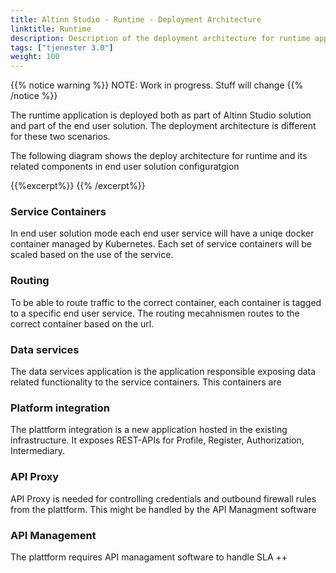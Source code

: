 ```yaml
---
title: Altinn Studio - Runtime - Deployment Architecture
linktitle: Runtime
description: Description of the deployment architecture for runtime application
tags: ["tjenester 3.0"]
weight: 100
---
```

{{% notice warning %}}
NOTE: Work in progress. Stuff will change
{{% /notice %}}

The runtime application is deployed both as part of Altinn Studio solution and part
of the end user solution. The deployment architecture is different for these two scenarios.

The following diagram shows the deploy architecture for runtime and its related components in end user solution configuratgion

{{%excerpt%}}
<object data="/architecture/deployment/runtime/RunTime_deployment_Architecture.svg" type="image/svg+xml" style="width: 100%;"></object>
{{% /excerpt%}}

### Service Containers
In end user solution mode each end user service will have a uniqe docker container managed by Kubernetes. 
Each set of service containers will be scaled based on the use of the service.

### Routing
To be able to route traffic to the correct container, each container is tagged to a specific end user service.
The routing mecahnismen routes to the correct container based on the url.

### Data services
The data services application is the application responsible exposing data related functionality to the service containers.
This containers are 

### Platform integration
The plattform integration is a new application hosted in the existing infrastructure. It exposes REST-APIs
for Profile, Register, Authorization, Intermediary.

### API Proxy
API Proxy is needed for controlling credentials and outbound firewall rules from the plattform. 
This might be handled by the API Managment software

### API Management
The plattform requires API managament software to handle SLA ++



